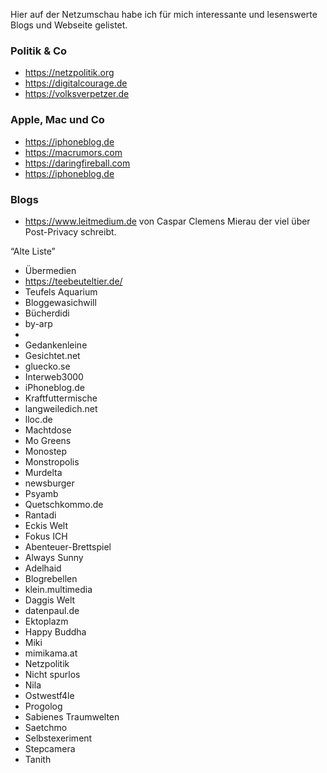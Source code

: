  Hier auf der Netzumschau habe ich für mich interessante und lesenswerte Blogs und Webseite gelistet. 
 
 
### Politik & Co

* https://netzpolitik.org
* https://digitalcourage.de
* https://volksverpetzer.de

### Apple, Mac und Co

* https://iphoneblog.de
* https://macrumors.com
* https://daringfireball.com
* https://iphoneblog.de


### Blogs

* https://www.leitmedium.de von Caspar Clemens Mierau der viel über Post-Privacy schreibt. 


“Alte Liste”

* Übermedien
* https://teebeuteltier.de/
* Teufels Aquarium
* Bloggewasichwill
* Bücherdidi
* by-arp
* 
* Gedankenleine
* Gesichtet.net
* gluecko.se
* Interweb3000
* iPhoneblog.de
* Kraftfuttermische
* langweiledich.net
* lloc.de
* Machtdose
* Mo Greens
* Monostep
* Monstropolis
* Murdelta
* newsburger
* Psyamb
* Quetschkommo.de
* Rantadi
* Eckis Welt
* Fokus ICH
* Abenteuer-Brettspiel
* Always Sunny
* Adelhaid
* Blogrebellen
* klein.multimedia
* Daggis Welt
* datenpaul.de
* Ektoplazm
* Happy Buddha
* Miki
* mimikama.at
* Netzpolitik
* Nicht spurlos
* Nila
* Ostwestf4le
* Progolog
* Sabienes Traumwelten
* Saetchmo
* Selbstexeriment
* Stepcamera
* Tanith
